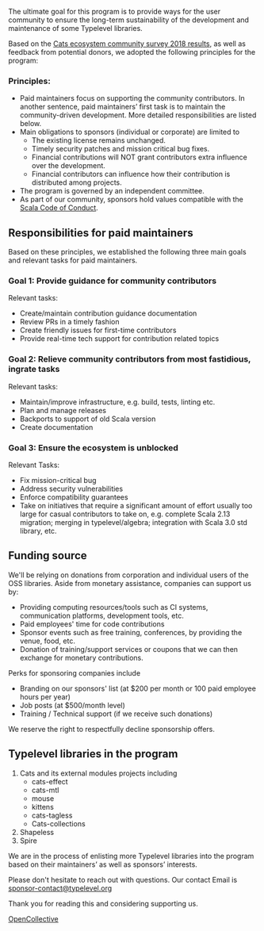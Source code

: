 The ultimate goal for this program is to provide ways for the user community to ensure 
the long-term sustainability of the development and maintenance of some Typelevel libraries.

Based on the [Cats ecosystem community survey 2018 results](https://typelevel.org/blog/2019/01/30/cats-ecosystem-community-survey-results.html), as well as feedback from potential donors, we adopted the following principles for the program:

### Principles:

* Paid maintainers focus on supporting the community contributors. In another sentence, 
paid maintainers’ first task is to maintain the community-driven development. 
More detailed responsibilities are listed below.
* Main obligations to sponsors (individual or corporate) are limited to  
  - The existing license remains unchanged. 
  - Timely security patches and mission critical bug fixes. 
  - Financial contributions will NOT grant contributors extra influence over the development.
  - Financial contributors can influence how their contribution is distributed among projects. 
* The program is governed by an independent committee. 
* As part of our community, sponsors hold values compatible with the [Scala Code of Conduct](https://www.scala-lang.org/conduct/).

## Responsibilities for paid maintainers 
Based on these principles, we established the following three main goals and relevant tasks for paid maintainers. 

### Goal 1: Provide guidance for community contributors

Relevant tasks:  

* Create/maintain contribution guidance documentation
* Review PRs in a timely fashion
* Create friendly issues for first-time contributors
* Provide real-time tech support for contribution related topics

### Goal 2: Relieve community contributors from most fastidious, ingrate tasks

Relevant tasks:  

* Maintain/improve infrastructure, e.g. build, tests, linting etc. 
* Plan and manage releases
* Backports to support of old Scala version
* Create documentation

### Goal 3: Ensure the ecosystem is unblocked

Relevant Tasks: 

* Fix mission-critical bug 
* Address security vulnerabilities
* Enforce compatibility guarantees
* Take on initiatives that require a significant amount of effort usually too large for casual contributors to 
take on, e.g. complete Scala 2.13 migration; merging in typelevel/algebra; integration with Scala 3.0 std library, etc.

## Funding source

We'll be relying on donations from corporation and individual users of the OSS libraries. Aside from monetary assistance, companies can support us by:

* Providing computing resources/tools such as CI systems, communication platforms, development tools, etc.
* Paid employees' time for code contributions
* Sponsor events such as free training, conferences, by providing the venue, food, etc.
* Donation of training/support services or coupons that we can then exchange for monetary contributions.  

Perks for sponsoring companies include

* Branding on our sponsors' list (at $200 per month or 100 paid employee hours per year)
* Job posts (at $500/month level)
* Training / Technical support (if we receive such donations)

We reserve the right to respectfully decline sponsorship offers. 


## Typelevel libraries in the program


1. Cats and its external modules projects including
   * cats-effect
   * cats-mtl
   * mouse
   * kittens
   * cats-tagless
   * Cats-collections
2. Shapeless
3. Spire

We are in the process of enlisting more Typelevel libraries into the program based on their maintainers’ as well as sponsors’ interests.

Please don't hesitate to reach out with questions. Our contact Email is sponsor-contact@typelevel.org 

Thank you for reading this and considering supporting us.

<a href="https://opencollective.com/typelevel" target="_blank">OpenCollective</a>
